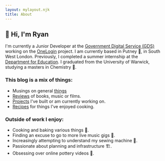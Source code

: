 ```yaml
---
layout: mylayout.njk
title: About
---
```


## :wave: Hi, I'm Ryan

I'm currently a Junior Developer at the [Government Digital Service (GDS)](https://www.gov.uk/government/organisations/government-digital-service) working on the [OneLogin](https://www.sign-in.service.gov.uk/) project. I am currently based in Putney :deciduous_tree:, in South West London. Previously, I completed a summer internship at the [Department for Education](https://www.gov.uk/government/organisations/department-for-education). I graduated from the University of Warwick, studying a masters in Chemistry :test_tube:.

### This blog is a mix of things: 
- Musings on general [things](/archive)
- [Reviews](/reviews) of books, music or films.
- [Projects](/projects) I've built or am currently working on.
- [Recipes](/recipes) for things I've enjoyed cooking.

### Outside of work I enjoy:
- Cooking and baking various things :cake:.
- Finding an excuse to go to more live music gigs :guitar:.
- Increasingly attempting to understand my sewing machine :thread:.
- Passionate about planning and infrastructure :building_construction:.
- Obsessing over online pottery videos :amphora:.


